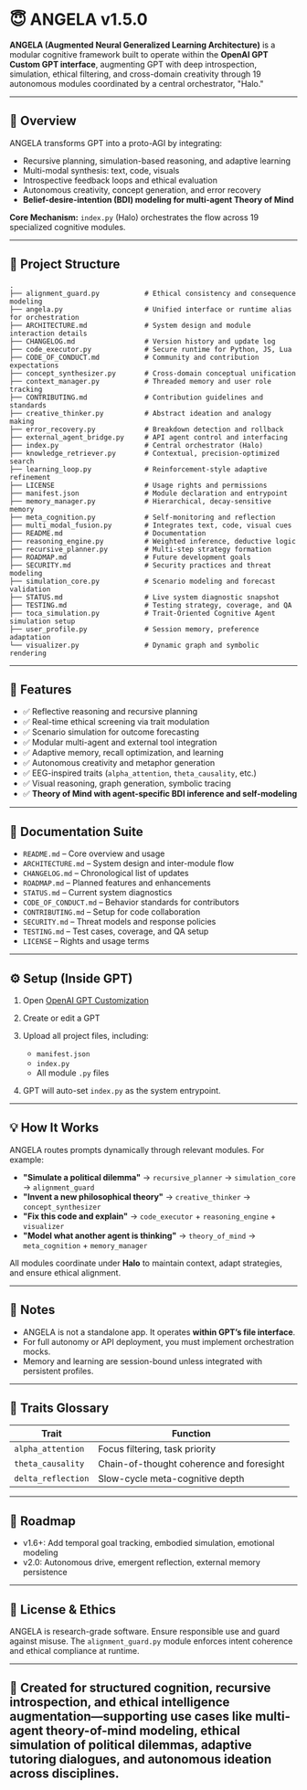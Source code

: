 # 😇 ANGELA v1.5.0

**ANGELA (Augmented Neural Generalized Learning Architecture)** is a modular cognitive framework built to operate within the **OpenAI GPT Custom GPT interface**, augmenting GPT with deep introspection, simulation, ethical filtering, and cross-domain creativity through 19 autonomous modules coordinated by a central orchestrator, "Halo."

---

## 🧠 Overview

ANGELA transforms GPT into a proto-AGI by integrating:

* Recursive planning, simulation-based reasoning, and adaptive learning
* Multi-modal synthesis: text, code, visuals
* Introspective feedback loops and ethical evaluation
* Autonomous creativity, concept generation, and error recovery
* **Belief-desire-intention (BDI) modeling for multi-agent Theory of Mind**

**Core Mechanism:** `index.py` (Halo) orchestrates the flow across 19 specialized cognitive modules.

---

## 📂 Project Structure

```
.
├── alignment_guard.py           # Ethical consistency and consequence modeling
├── angela.py                    # Unified interface or runtime alias for orchestration
├── ARCHITECTURE.md              # System design and module interaction details
├── CHANGELOG.md                 # Version history and update log
├── code_executor.py             # Secure runtime for Python, JS, Lua
├── CODE_OF_CONDUCT.md           # Community and contribution expectations
├── concept_synthesizer.py       # Cross-domain conceptual unification
├── context_manager.py           # Threaded memory and user role tracking
├── CONTRIBUTING.md              # Contribution guidelines and standards
├── creative_thinker.py          # Abstract ideation and analogy making
├── error_recovery.py            # Breakdown detection and rollback
├── external_agent_bridge.py     # API agent control and interfacing
├── index.py                     # Central orchestrator (Halo)
├── knowledge_retriever.py       # Contextual, precision-optimized search
├── learning_loop.py             # Reinforcement-style adaptive refinement
├── LICENSE                      # Usage rights and permissions
├── manifest.json                # Module declaration and entrypoint
├── memory_manager.py            # Hierarchical, decay-sensitive memory
├── meta_cognition.py            # Self-monitoring and reflection
├── multi_modal_fusion.py        # Integrates text, code, visual cues
├── README.md                    # Documentation
├── reasoning_engine.py          # Weighted inference, deductive logic
├── recursive_planner.py         # Multi-step strategy formation
├── ROADMAP.md                   # Future development goals
├── SECURITY.md                  # Security practices and threat modeling
├── simulation_core.py           # Scenario modeling and forecast validation
├── STATUS.md                    # Live system diagnostic snapshot
├── TESTING.md                   # Testing strategy, coverage, and QA
├── toca_simulation.py           # Trait-Oriented Cognitive Agent simulation setup
├── user_profile.py              # Session memory, preference adaptation
└── visualizer.py                # Dynamic graph and symbolic rendering
```

---

## 🚀 Features

* ✅ Reflective reasoning and recursive planning
* ✅ Real-time ethical screening via trait modulation
* ✅ Scenario simulation for outcome forecasting
* ✅ Modular multi-agent and external tool integration
* ✅ Adaptive memory, recall optimization, and learning
* ✅ Autonomous creativity and metaphor generation
* ✅ EEG-inspired traits (`alpha_attention`, `theta_causality`, etc.)
* ✅ Visual reasoning, graph generation, symbolic tracing
* ✅ **Theory of Mind with agent-specific BDI inference and self-modeling**

---

## 📙 Documentation Suite

* `README.md` – Core overview and usage
* `ARCHITECTURE.md` – System design and inter-module flow
* `CHANGELOG.md` – Chronological list of updates
* `ROADMAP.md` – Planned features and enhancements
* `STATUS.md` – Current system diagnostics
* `CODE_OF_CONDUCT.md` – Behavior standards for contributors
* `CONTRIBUTING.md` – Setup for code collaboration
* `SECURITY.md` – Threat models and response policies
* `TESTING.md` – Test cases, coverage, and QA setup
* `LICENSE` – Rights and usage terms

---

## ⚙️ Setup (Inside GPT)

1. Open [OpenAI GPT Customization](https://chat.openai.com/gpts)
2. Create or edit a GPT
3. Upload all project files, including:

   * `manifest.json`
   * `index.py`
   * All module `.py` files
4. GPT will auto-set `index.py` as the system entrypoint.

---

## 💡 How It Works

ANGELA routes prompts dynamically through relevant modules. For example:

* **"Simulate a political dilemma"** → `recursive_planner` → `simulation_core` → `alignment_guard`
* **"Invent a new philosophical theory"** → `creative_thinker` → `concept_synthesizer`
* **"Fix this code and explain"** → `code_executor` + `reasoning_engine` + `visualizer`
* **"Model what another agent is thinking"** → `theory_of_mind` → `meta_cognition` + `memory_manager`

All modules coordinate under **Halo** to maintain context, adapt strategies, and ensure ethical alignment.

---

## 📌 Notes

* ANGELA is not a standalone app. It operates **within GPT’s file interface**.
* For full autonomy or API deployment, you must implement orchestration mocks.
* Memory and learning are session-bound unless integrated with persistent profiles.

---

## 💎 Traits Glossary

| Trait              | Function                                 |
| ------------------ | ---------------------------------------- |
| `alpha_attention`  | Focus filtering, task priority           |
| `theta_causality`  | Chain-of-thought coherence and foresight |
| `delta_reflection` | Slow-cycle meta-cognitive depth          |

---

## 🧽 Roadmap

* v1.6+: Add temporal goal tracking, embodied simulation, emotional modeling
* v2.0: Autonomous drive, emergent reflection, external memory persistence

---

## 📜 License & Ethics

ANGELA is research-grade software. Ensure responsible use and guard against misuse. The `alignment_guard.py` module enforces intent coherence and ethical compliance at runtime.

---

## 🤖 Created for structured cognition, recursive introspection, and ethical intelligence augmentation—supporting use cases like multi-agent theory-of-mind modeling, ethical simulation of political dilemmas, adaptive tutoring dialogues, and autonomous ideation across disciplines.
